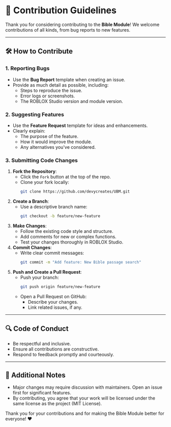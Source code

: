 # 🤝 Contribution Guidelines

Thank you for considering contributing to the **Bible Module**! We welcome contributions of all kinds, from bug reports to new features.

---

## 🛠️ How to Contribute

### 1. Reporting Bugs
- Use the **Bug Report** template when creating an issue.
- Provide as much detail as possible, including:
  - Steps to reproduce the issue.
  - Error logs or screenshots.
  - The ROBLOX Studio version and module version.

### 2. Suggesting Features
- Use the **Feature Request** template for ideas and enhancements.
- Clearly explain:
  - The purpose of the feature.
  - How it would improve the module.
  - Any alternatives you've considered.

### 3. Submitting Code Changes
1. **Fork the Repository**:
   - Click the `Fork` button at the top of the repo.
   - Clone your fork locally:
     ```bash
     git clone https://github.com/devycreates/UBM.git
     ```
2. **Create a Branch**:
   - Use a descriptive branch name:
     ```bash
     git checkout -b feature/new-feature
     ```
3. **Make Changes**:
   - Follow the existing code style and structure.
   - Add comments for new or complex functions.
   - Test your changes thoroughly in ROBLOX Studio.
4. **Commit Changes**:
   - Write clear commit messages:
     ```bash
     git commit -m "Add feature: New Bible passage search"
     ```
5. **Push and Create a Pull Request**:
   - Push your branch:
     ```bash
     git push origin feature/new-feature
     ```
   - Open a Pull Request on GitHub:
     - Describe your changes.
     - Link related issues, if any.

---

## 🔍 Code of Conduct
- Be respectful and inclusive.
- Ensure all contributions are constructive.
- Respond to feedback promptly and courteously.

---

## 📝 Additional Notes
- Major changes may require discussion with maintainers. Open an issue first for significant features.
- By contributing, you agree that your work will be licensed under the same license as the project (MIT License).

Thank you for your contributions and for making the Bible Module better for everyone! ❤️
